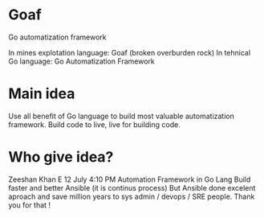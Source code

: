 # Goaf
Go automatization framework

In mines explotation language: Goaf (broken overburden rock)
In tehnical Go language: Go Automatization Framework 

# Main idea

Use all benefit of Go language to build most valuable automatization framework. 
Build code to live, live for building code. 

# Who give idea?
Zeeshan Khan E 12 July 4:10 PM Automation Framework in Go Lang
Build faster and better Ansible (it is continus process)
But Ansible done excelent aproach and save million years to sys admin / devops / SRE people. 
Thank you for that ! 

 


